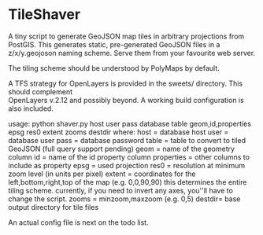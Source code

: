 TileShaver
==========

A tiny script to generate GeoJSON map tiles in arbitrary projections from PostGIS.
This generates static, pre-generated GeoJSON files in a z/x/y.geojoson naming scheme. 
Serve them from your favourite web server. 

The tiling scheme should be understood by PolyMaps by default.

A TFS strategy for OpenLayers is provided in the sweets/ directory. This should complement  
OpenLayers v.2.12 and possibly beyond. A working build configuration is also included.

usage: python shaver.py host user pass database table geom,id,properties epsg res0 extent zooms destdir
where:
       host   = database host
       user   = database user
       pass   = database password
       table  = table to convert to tiled GeoJSON (full query support pending)
       geom   = name of the geometry column
       id     = name of the id property column
       properties = other columns to include as property
       epsg   = used projection
       res0   = resolution at minimum zoom level (in units per pixel)
       extent = coordinates for the left,bottom,right,top of the map (e.g. 0,0,90,90)
                this determines the entire tiling scheme.
                currently, if you need to invert any axes, you''ll have to change the script.
       zooms  = minzoom,maxzoom (e.g. 0,5) 
       destdir= base output directory for tile files

An actual config file is next on the todo list.
